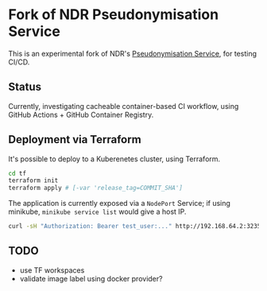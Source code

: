 # Fork of NDR Pseudonymisation Service

This is an experimental fork of NDR's [Pseudonymisation Service](https://github.com/publichealthengland/pseudonymisation_service), for testing CI/CD.

## Status

Currently, investigating cacheable container-based CI workflow, using GitHub Actions + GitHub Container Registry.

## Deployment via Terraform

It's possible to deploy to a Kuberenetes cluster, using Terraform.

```bash
cd tf
terraform init
terraform apply # [-var 'release_tag=COMMIT_SHA']
```

The application is currently exposed via a `NodePort` Service; if using minikube, `minikube service list` would give a host IP.

```bash
curl -sH "Authorization: Bearer test_user:..." http://192.168.64.2:32353/api/v1/keys
```

## TODO

- use TF workspaces
- validate image label using docker provider?
